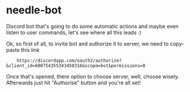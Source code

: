 # needle-bot
Discord bot that's going to do some automatic actions and maybe even listen to user commands, let's see where all this leads :)

Ok, so first of all, to invite bot and authorize it to server, we need to copy-paste this link

        https://discordapp.com/oauth2/authorize?&client_id=600754355343458316&scope=bot&permissions=8
        
Once that's opened, there option to choose server, well, choose wisely. Afterwards just hit "Authorise" button and you're all set!
